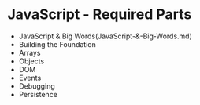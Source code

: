 # JavaScript - Required Parts

* JavaScript & Big Words(JavaScript-&-Big-Words.md)
* Building the Foundation
* Arrays
* Objects
* DOM
* Events
* Debugging
* Persistence


